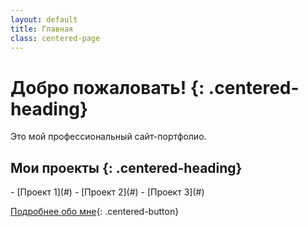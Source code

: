 ```yaml
---
layout: default
title: Главная
class: centered-page
---
```


<div class="centered-content">

# Добро пожаловать! {: .centered-heading}

Это мой профессиональный сайт-портфолио.

## Мои проекты {: .centered-heading}

<div class="centered-list">
- [Проект 1](#)
- [Проект 2](#)
- [Проект 3](#)
</div>

[Подробнее обо мне](/sites/about.md){: .centered-button}

</div>
